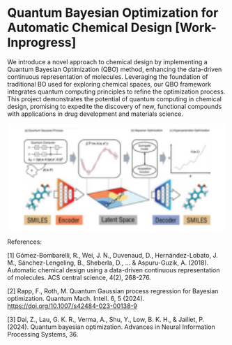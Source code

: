 # Quantum Bayesian Optimization for Automatic Chemical Design [Work-Inprogress]


We introduce a novel approach to chemical design by implementing a Quantum Bayesian Optimization (QBO) method, enhancing the data-driven continuous representation of molecules. Leveraging the foundation of traditional BO used for exploring chemical spaces, our QBO framework integrates quantum computing principles to refine the optimization process. This project demonstrates the potential of quantum computing in chemical design, promising to expedite the discovery of new, functional compounds with applications in drug development and materials science.

<p align="center">
<img src="infographic(2).png" width=500px>
</p>

References:

[1] Gómez-Bombarelli, R., Wei, J. N., Duvenaud, D., Hernández-Lobato, J. M., Sánchez-Lengeling, B., Sheberla, D., … & Aspuru-Guzik, A. (2018). Automatic chemical design using a data-driven continuous representation of molecules. ACS central science, 4(2), 268-276.

[2] Rapp, F., Roth, M. Quantum Gaussian process regression for Bayesian optimization. Quantum Mach. Intell. 6, 5 (2024). https://doi.org/10.1007/s42484-023-00138-9

[3] Dai, Z., Lau, G. K. R., Verma, A., Shu, Y., Low, B. K. H., & Jaillet, P. (2024). Quantum bayesian optimization. Advances in Neural Information Processing Systems, 36.


